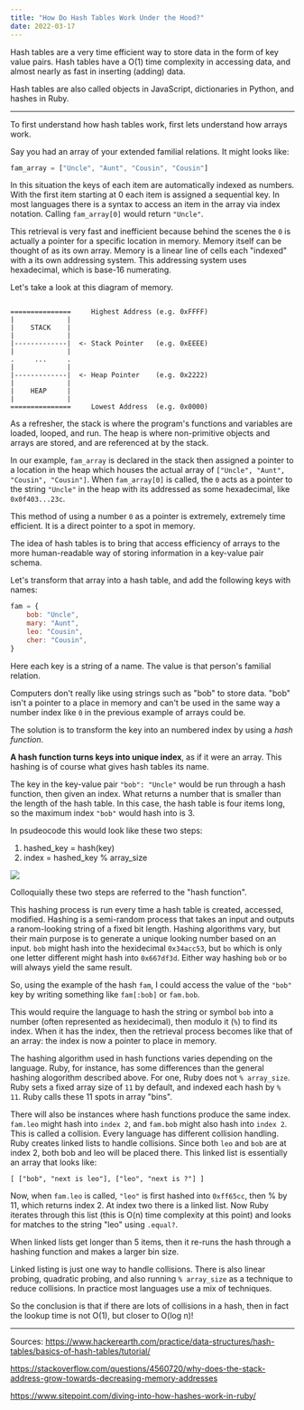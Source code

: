 ```yaml
---
title: "How Do Hash Tables Work Under the Hood?"
date: 2022-03-17
---
```


Hash tables are a very time efficient way to store data in the form of key value pairs. Hash tables have a O(1) time complexity in accessing data, and almost nearly as fast in inserting (adding) data.

Hash tables are also called objects in JavaScript, dictionaries in Python, and hashes in Ruby.

---

To first understand how hash tables work, first lets understand how arrays work.

Say you had an array of your extended familial relations. It might looks like:

```js
fam_array = ["Uncle", "Aunt", "Cousin", "Cousin"]
```

In this situation the keys of each item are automatically indexed as numbers. With the first item starting at 0 each item is assigned a sequential key. In most languages there is a syntax to access an item in the array via index notation. Calling `fam_array[0]` would return `"Uncle"`.

This retrieval is very fast and inefficient because behind the scenes the `0` is actually a pointer for a specific location in memory. Memory itself can be thought of as its own array. Memory is a linear line of cells each "indexed" with a its own addressing system. This addressing system uses hexadecimal, which is base-16 numerating.

Let's take a look at this diagram of memory.

```

===============     Highest Address (e.g. 0xFFFF)
|             |
|    STACK    |
|             |
|-------------|  <- Stack Pointer   (e.g. 0xEEEE)
|             |
.     ...     .
|             |
|-------------|  <- Heap Pointer    (e.g. 0x2222)
|             |
|    HEAP     |
|             |
===============     Lowest Address  (e.g. 0x0000)

```

As a refresher, the stack is where the program's functions and variables are loaded, looped, and run. The heap is where non-primitive objects and arrays are stored, and are referenced at by the stack.

In our example, `fam_array` is declared in the stack then assigned a pointer to a location in the heap which houses the actual array of `["Uncle", "Aunt", "Cousin", "Cousin"]`. When `fam_array[0]` is called, the `0` acts as a pointer to the string `"Uncle"` in the heap with its addressed as some hexadecimal, like `0x0f403...23c`.

This method of using a number `0` as a pointer is extremely, extremely time efficient. It is a direct pointer to a spot in memory.

The idea of hash tables is to bring that access efficiency of arrays to the more human-readable way of storing information in a key-value pair schema.

Let's transform that array into a hash table, and add the following keys with names:

```js
fam = {
	bob: "Uncle",
	mary: "Aunt",
	leo: "Cousin",
	cher: "Cousin",
}
```

Here each key is a string of a name. The value is that person's familial relation.

Computers don't really like using strings such as "bob" to store data. "bob" isn't a pointer to a place in memory and can't be used in the same way a number index like `0` in the previous example of arrays could be.

The solution is to transform the key into an numbered index by using a _hash function_.

**A hash function turns keys into unique index**, as if it were an array. This hashing is of course what gives hash tables its name.

The key in the key-value pair `"bob": "Uncle"` would be run through a hash function, then given an index. What returns a number that is smaller than the length of the hash table. In this case, the hash table is four items long, so the maximum index `"bob"` would hash into is 3.

In psudeocode this would look like these two steps:

1.  hashed_key = hash(key)
2.  index = hashed_key % array_size

![](https://www.tutorialspoint.com/data_structures_algorithms/images/hash_function.jpg)

Colloquially these two steps are referred to the "hash function".

This hashing process is run every time a hash table is created, accessed, modified. Hashing is a semi-random process that takes an input and outputs a ranom-looking string of a fixed bit length. Hashing algorithms vary, but their main purpose is to generate a unique looking number based on an input. `bob` might hash into the hexidecimal `0x34acc53`, but `bo` which is only one letter different might hash into `0x667df3d`. Either way hashing `bob` or `bo` will always yield the same result.

So, using the example of the hash `fam`, I could access the value of the `"bob"` key by writing something like `fam[:bob]` or `fam.bob`.

This would require the language to hash the string or symbol `bob` into a number (often represented as hexidecimal), then modulo it (`%`) to find its index. When it has the index, then the retrieval process becomes like that of an array: the index is now a pointer to place in memory.

The hashing algorithm used in hash functions varies depending on the language. Ruby, for instance, has some differences than the general hashing alogorithm described above. For one, Ruby does not `% array_size`. Ruby sets a fixed array size of `11` by default, and indexed each hash by `% 11`. Ruby calls these 11 spots in array "bins".

There will also be instances where hash functions produce the same index. `fam.leo` might hash into `index 2`, and `fam.bob` might also hash into `index 2`. This is called a collision. Every language has different collision handling. Ruby creates linked lists to handle collisions. Since both `leo` and `bob` are at index 2, both bob and leo will be placed there. This linked list is essentially an array that looks like:

```
[ ["bob", "next is leo"], ["leo", "next is ?"] ]
```

Now, when `fam.leo` is called, `"leo"` is first hashed into `0xff65cc`, then % by 11, which returns index 2. At index two there is a linked list. Now Ruby iterates through this list (this is O(n) time complexity at this point) and looks for matches to the string "leo" using `.equal?`.

When linked lists get longer than 5 items, then it re-runs the hash through a hashing function and makes a larger bin size.

Linked listing is just one way to handle collisions. There is also linear probing, quadratic probing, and also running `% array_size` as a technique to reduce collisions. In practice most languages use a mix of techniques.

So the conclusion is that if there are lots of collisions in a hash, then in fact the lookup time is not O(1), but closer to O(log n)!

---

Sources:
https://www.hackerearth.com/practice/data-structures/hash-tables/basics-of-hash-tables/tutorial/

https://stackoverflow.com/questions/4560720/why-does-the-stack-address-grow-towards-decreasing-memory-addresses

https://www.sitepoint.com/diving-into-how-hashes-work-in-ruby/
